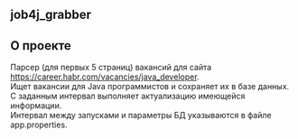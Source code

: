 ## job4j_grabber

## О проекте
Парсер (для первых 5 страниц) вакансий для сайта https://career.habr.com/vacancies/java_developer. <br>
Ищет вакансии для Java программистов и сохраняет их в базе данных. <br>
С заданным интервал выполняет актуализацию имеющейся информации. <br>
Интервал между запусками и параметры БД указываются в файле app.properties. <br>
